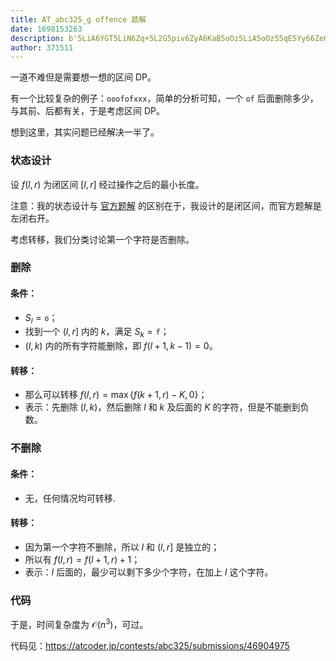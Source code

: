 ```yaml
---
title: AT_abc325_g offence 题解
date: 1698153263
description: b'5LiA6YGT5LiN6Zq+5L2G5piv6ZyA6KaB5oOz5LiA5oOz55qE5Yy66Ze0IERQ44CCCgrmnInkuIDkuKrmr5TovoPlpI3mnYLnmoTkvovlrZDvvJpgb29vZm9meHh4YO+8jOeugOWNleeahOWIhuaekOWPr+efpe+8jOS4gOS4qiBgb2ZgIOWQjumdouWIoOmZpOWkmuWwke+8jOS4juWFtuWJjeOAgeWQjumDveacieWFs++8jOS6juaYr+iAg+iZkeWMuumXtCBEUOOAggoK5oOz5Yiw6L+Z6YeM77yM5YW25a6e6Zeu6aKY5bey57uP6Kej5Yaz5LiA5Y2K5LqG44CCCgojIyMg54q25oCB6K6+6K6hCgrorr4gJGYobCxyKSQg5Li6'
author: 371511
---
```


一道不难但是需要想一想的区间 DP。

有一个比较复杂的例子：`ooofofxxx`，简单的分析可知，一个 `of` 后面删除多少，与其前、后都有关，于是考虑区间 DP。

想到这里，其实问题已经解决一半了。

### 状态设计

设 $f(l,r)$ 为闭区间 $[l,r]$ 经过操作之后的最小长度。

注意：我的状态设计与 [官方题解](https://atcoder.jp/contests/abc325/editorial/7487) 的区别在于，我设计的是闭区间，而官方题解是左闭右开。

考虑转移，我们分类讨论第一个字符是否删除。

### 删除

#### 条件：

- $S_l=\texttt{o}$；
- 找到一个 $(l,r]$ 内的 $k$，满足 $S_k=\texttt{f}$；
- $(l,k)$ 内的所有字符能删除，即 $f(l+1,k-1)=0$。

#### 转移：

- 那么可以转移 $f(l,r)=\max\{f(k+1,r)-K,0\}$；
- 表示：先删除 $(l,k)$，然后删除 $l$ 和 $k$ 及后面的 $K$ 的字符，但是不能删到负数。

### 不删除

#### 条件：

- 无，任何情况均可转移.

#### 转移：

- 因为第一个字符不删除，所以 $l$ 和 $(l,r]$ 是独立的；
- 所以有 $f(l,r)=f(l+1,r)+1$；
- 表示：$l$ 后面的，最少可以剩下多少个字符，在加上 $l$ 这个字符。

### 代码

于是，时间复杂度为 $\mathcal{O}(n^3)$，可过。

代码见：<https://atcoder.jp/contests/abc325/submissions/46904975>


